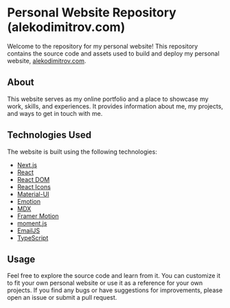 # Personal Website Repository (alekodimitrov.com)

Welcome to the repository for my personal website! This repository contains the source code and assets used to build and deploy my personal website, [alekodimitrov.com](https://alekodimitrov.com).

## About
This website serves as my online portfolio and a place to showcase my work, skills, and experiences. It provides information about me, my projects, and ways to get in touch with me.

## Technologies Used
The website is built using the following technologies:

- [Next.js](https://nextjs.org)
- [React](https://reactjs.org)
- [React DOM](https://reactjs.org/docs/react-dom.html)
- [React Icons](https://react-icons.github.io/react-icons)
- [Material-UI](https://mui.com)
- [Emotion](https://emotion.sh)
- [MDX](https://mdxjs.com)
- [Framer Motion](https://www.framer.com/motion)
- [moment.js](https://momentjs.com)
- [EmailJS](https://www.emailjs.com)
- [TypeScript](https://www.typescriptlang.org)


## Usage

Feel free to explore the source code and learn from it. You can customize it to fit your own personal website or use it as a reference for your own projects. If you find any bugs or have suggestions for improvements, please open an issue or submit a pull request.
